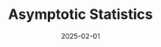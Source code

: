 ---
title: "Asymptotic Statistics"
collection: teaching
type: "2025 Spring"
permalink: /teaching/spring
date: 2025-02-01
---